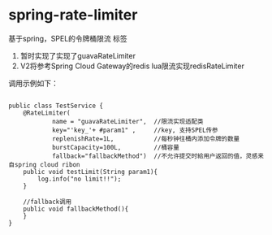 # spring-rate-limiter
基于spring，SPEL的令牌桶限流 标签<br />
1. 暂时实现了实现了guavaRateLimiter<br />
2. V2将参考Spring Cloud Gateway的redis lua限流实现redisRateLimiter<br />


调用示例如下：

<pre><code>
public class TestService {
    @RateLimiter(
            name = "guavaRateLimiter",  //限流实现适配类
            key="'key_'+ #param1" ,     //key, 支持SPEL传参
            replenishRate=1L,           //每秒钟往桶内添加令牌的数量
            burstCapacity=100L,         //桶容量
            fallback="fallbackMethod")  //不允许提交时給用户返回的值，灵感来自spring cloud ribon 
    public void testLimit(String param1){
        log.info("no limit!!");
    }
    
    //fallback调用
    public void fallbackMethod(){
    }
}
</code></pre>
